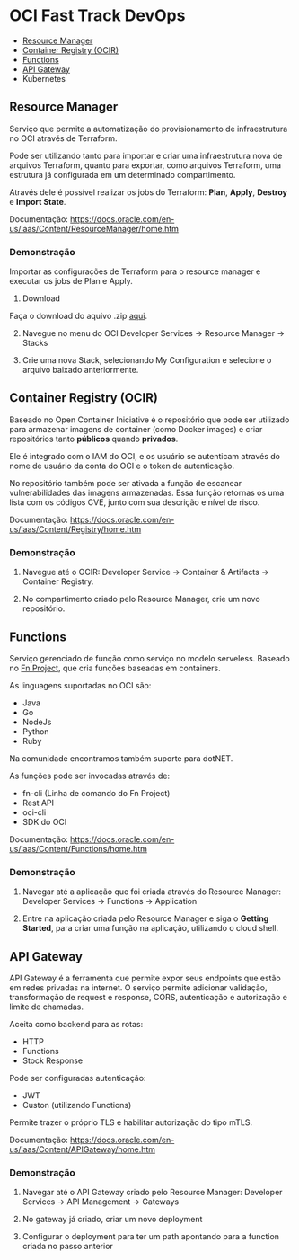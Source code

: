 # OCI Fast Track DevOps

- [Resource Manager](#Resource-Manager)
- [Container Registry (OCIR)](#container-registry-ocir)
- [Functions](#functions)
- [API Gateway](#api-gateway)
- Kubernetes 

## Resource Manager

Serviço que permite a automatização do provisionamento de infraestrutura no OCI através de Terraform.

Pode ser utilizando tanto para importar e criar uma infraestrutura nova de arquivos Terraform, quanto para exportar, como arquivos Terraform, uma estrutura já configurada em um determinado compartimento.

Através dele é possível realizar os jobs do Terraform: **Plan**, **Apply**, **Destroy** e **Import State**.

Documentação: https://docs.oracle.com/en-us/iaas/Content/ResourceManager/home.htm

### Demonstração

Importar as configurações de Terraform para o resource manager e executar os jobs de Plan e Apply.

1. Download

Faça o download do aquivo .zip [aqui](https://github.com/ChristoPedro/fasttrackdevops/raw/main/terraform/terraform.zip).

2. Navegue no menu do OCI Developer Services -> Resource Manager -> Stacks

3. Crie uma nova Stack, selecionando My Configuration e selecione o arquivo baixado anteriormente.

## Container Registry (OCIR)

Baseado no Open Container Iniciative é o repositório que pode ser utilizado para armazenar imagens de container (como Docker images) e criar repositórios tanto **públicos** quando **privados**.

Ele é integrado com o IAM do OCI, e os usuário se autenticam através do nome de usuário da conta do OCI e o token de autenticação.

No repositório também pode ser ativada a função de escanear vulnerabilidades das imagens armazenadas. Essa função retornas os uma lista com os códigos CVE, junto com sua descrição e nível de risco.

Documentação: https://docs.oracle.com/en-us/iaas/Content/Registry/home.htm

### Demonstração

1. Navegue até o OCIR: Developer Service -> Container & Artifacts -> Container Registry.

2. No compartimento criado pelo Resource Manager, crie um novo repositório.

## Functions

Serviço gerenciado de função como serviço no modelo serveless. Baseado no [Fn Project](https://fnproject.io/), que cria funções baseadas em containers.

As linguagens suportadas no OCI são:

- Java
- Go
- NodeJs
- Python
- Ruby

Na comunidade encontramos também suporte para dotNET.

As funções pode ser invocadas através de:

- fn-cli (Linha de comando do Fn Project)
- Rest API
- oci-cli
- SDK do OCI

Documentação: https://docs.oracle.com/en-us/iaas/Content/Functions/home.htm

### Demonstração

1. Navegar até a aplicação que foi criada através do Resource Manager: Developer Services -> Functions -> Application

2. Entre na aplicação criada pelo Resource Manager e siga o **Getting Started**, para criar uma função na aplicação, utilizando o cloud shell.

## API Gateway

API Gateway é a ferramenta que permite expor seus endpoints que estão em redes privadas na internet. O serviço permite adicionar validação, transformação de request e response, CORS, autenticação e autorização e limite de chamadas.

Aceita como backend para as rotas:

- HTTP
- Functions
- Stock Response

Pode ser configuradas autenticação:

- JWT
- Custon (utilizando Functions)

Permite trazer o próprio TLS e habilitar autorização do tipo mTLS.

Documentação: https://docs.oracle.com/en-us/iaas/Content/APIGateway/home.htm

### Demonstração

1. Navegar até o API Gateway criado pelo Resource Manager: Developer Services -> API Management -> Gateways

2. No gateway já criado, criar um novo deployment

3. Configurar o deployment para ter um path apontando para a function criada no passo anterior